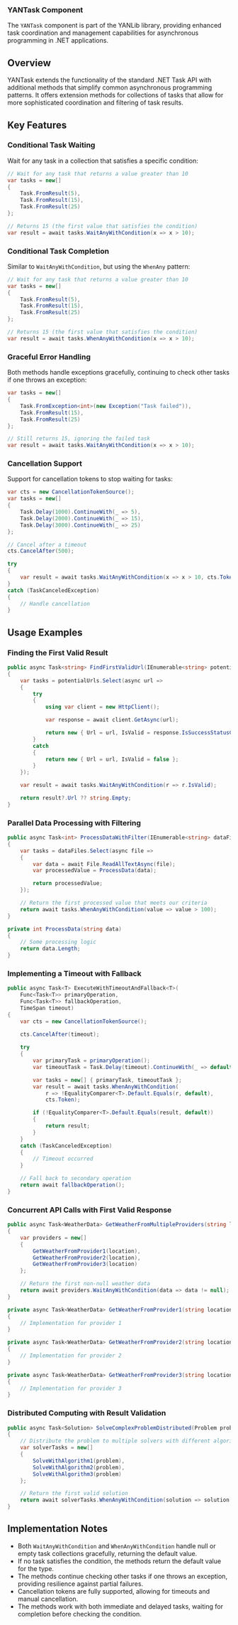 ### YANTask Component

The `YANTask` component is part of the YANLib library, providing enhanced task coordination and management capabilities for asynchronous programming in .NET applications.


## Overview

YANTask extends the functionality of the standard .NET Task API with additional methods that simplify common asynchronous programming patterns. It offers extension methods for collections of tasks that allow for more sophisticated coordination and filtering of task results.


## Key Features

### Conditional Task Waiting

Wait for any task in a collection that satisfies a specific condition:

```csharp
// Wait for any task that returns a value greater than 10
var tasks = new[]
{
    Task.FromResult(5),
    Task.FromResult(15),
    Task.FromResult(25)
};

// Returns 15 (the first value that satisfies the condition)
var result = await tasks.WaitAnyWithCondition(x => x > 10);
```

### Conditional Task Completion

Similar to `WaitAnyWithCondition`, but using the `WhenAny` pattern:

```csharp
// Wait for any task that returns a value greater than 10
var tasks = new[]
{
    Task.FromResult(5),
    Task.FromResult(15),
    Task.FromResult(25)
};

// Returns 15 (the first value that satisfies the condition)
var result = await tasks.WhenAnyWithCondition(x => x > 10);
```

### Graceful Error Handling

Both methods handle exceptions gracefully, continuing to check other tasks if one throws an exception:

```csharp
var tasks = new[]
{
    Task.FromException<int>(new Exception("Task failed")),
    Task.FromResult(15),
    Task.FromResult(25)
};

// Still returns 15, ignoring the failed task
var result = await tasks.WaitAnyWithCondition(x => x > 10);
```

### Cancellation Support

Support for cancellation tokens to stop waiting for tasks:

```csharp
var cts = new CancellationTokenSource();
var tasks = new[]
{
    Task.Delay(1000).ContinueWith(_ => 5),
    Task.Delay(2000).ContinueWith(_ => 15),
    Task.Delay(3000).ContinueWith(_ => 25)
};

// Cancel after a timeout
cts.CancelAfter(500);

try
{
    var result = await tasks.WaitAnyWithCondition(x => x > 10, cts.Token);
}
catch (TaskCanceledException)
{
    // Handle cancellation
}
```


## Usage Examples

### Finding the First Valid Result

```csharp
public async Task<string> FindFirstValidUrl(IEnumerable<string> potentialUrls)
{
    var tasks = potentialUrls.Select(async url =>
    {
        try
        {
            using var client = new HttpClient();

            var response = await client.GetAsync(url);

            return new { Url = url, IsValid = response.IsSuccessStatusCode };
        }
        catch
        {
            return new { Url = url, IsValid = false };
        }
    });

    var result = await tasks.WaitAnyWithCondition(r => r.IsValid);

    return result?.Url ?? string.Empty;
}
```

### Parallel Data Processing with Filtering

```csharp
public async Task<int> ProcessDataWithFilter(IEnumerable<string> dataFiles)
{
    var tasks = dataFiles.Select(async file =>
    {
        var data = await File.ReadAllTextAsync(file);
        var processedValue = ProcessData(data);

        return processedValue;
    });

    // Return the first processed value that meets our criteria
    return await tasks.WhenAnyWithCondition(value => value > 100);
}

private int ProcessData(string data)
{
    // Some processing logic
    return data.Length;
}
```

### Implementing a Timeout with Fallback

```csharp
public async Task<T> ExecuteWithTimeoutAndFallback<T>(
    Func<Task<T>> primaryOperation,
    Func<Task<T>> fallbackOperation,
    TimeSpan timeout)
{
    var cts = new CancellationTokenSource();
    
    cts.CancelAfter(timeout);

    try
    {
        var primaryTask = primaryOperation();
        var timeoutTask = Task.Delay(timeout).ContinueWith(_ => default(T));

        var tasks = new[] { primaryTask, timeoutTask };
        var result = await tasks.WhenAnyWithCondition(
            r => !EqualityComparer<T>.Default.Equals(r, default),
            cts.Token);

        if (!EqualityComparer<T>.Default.Equals(result, default))
        {
            return result;
        }
    }
    catch (TaskCanceledException)
    {
        // Timeout occurred
    }

    // Fall back to secondary operation
    return await fallbackOperation();
}
```

### Concurrent API Calls with First Valid Response

```csharp
public async Task<WeatherData> GetWeatherFromMultipleProviders(string location)
{
    var providers = new[]
    {
        GetWeatherFromProvider1(location),
        GetWeatherFromProvider2(location),
        GetWeatherFromProvider3(location)
    };

    // Return the first non-null weather data
    return await providers.WaitAnyWithCondition(data => data != null);
}

private async Task<WeatherData> GetWeatherFromProvider1(string location)
{
    // Implementation for provider 1
}

private async Task<WeatherData> GetWeatherFromProvider2(string location)
{
    // Implementation for provider 2
}

private async Task<WeatherData> GetWeatherFromProvider3(string location)
{
    // Implementation for provider 3
}
```

### Distributed Computing with Result Validation

```csharp
public async Task<Solution> SolveComplexProblemDistributed(Problem problem)
{
    // Distribute the problem to multiple solvers with different algorithms
    var solverTasks = new[]
    {
        SolveWithAlgorithm1(problem),
        SolveWithAlgorithm2(problem),
        SolveWithAlgorithm3(problem)
    };

    // Return the first valid solution
    return await solverTasks.WhenAnyWithCondition(solution => solution.IsValid);
}
```


## Implementation Notes

- Both `WaitAnyWithCondition` and `WhenAnyWithCondition` handle null or empty task collections gracefully, returning the default value.
- If no task satisfies the condition, the methods return the default value for the type.
- The methods continue checking other tasks if one throws an exception, providing resilience against partial failures.
- Cancellation tokens are fully supported, allowing for timeouts and manual cancellation.
- The methods work with both immediate and delayed tasks, waiting for completion before checking the condition.
